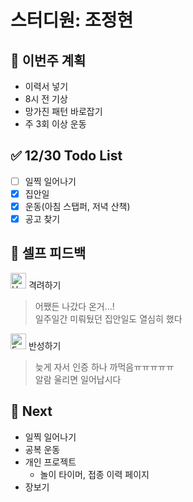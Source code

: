 # 스터디원: 조정현

## 🚀 이번주 계획

- 이력서 넣기
- 8시 전 기상
- 망가진 패턴 바로잡기
- 주 3회 이상 운동

## ✅ 12/30 Todo List

- [ ] 일찍 일어나기
- [x] 집안일
- [x] 운동(아침 스탭퍼, 저녁 산책)
- [x] 공고 찾기

## 🎉 셀프 피드백

<img src="https://raw.githubusercontent.com/Tarikul-Islam-Anik/Animated-Fluent-Emojis/master/Emojis/Smilies/Hugging%20Face.png" alt="Hugging Face" width="25" height="25"> 격려하기</img>

> 어쨌든 나갔다 온거...!<br>
> 일주일간 미뤄뒀던 집안일도 열심히 했다

<img src="https://raw.githubusercontent.com/Tarikul-Islam-Anik/Animated-Fluent-Emojis/master/Emojis/Smilies/Face%20with%20Monocle.png" alt="Face with Monocle" width="25" height="25"> 반성하기</img>

> 늦게 자서 인증 하나 까먹음ㅠㅠㅠㅠㅠ<br>
> 알람 울리면 일어납시다

## 🌱 Next

- 일찍 일어나기
- 공복 운동
- 개인 프로젝트
  - 놀이 타이머, 접종 이력 페이지
- 장보기
